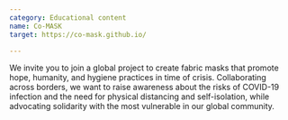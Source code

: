 ```yaml
---
category: Educational content
name: Co-MASK
target: https://co-mask.github.io/

---
```


We invite you to join a global project to create fabric masks that promote hope, humanity, and hygiene practices in time of crisis. Collaborating across borders, we want to raise awareness about the risks of COVID-19 infection and the need for physical distancing and self-isolation, while advocating solidarity with the most vulnerable in our global community.